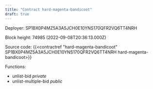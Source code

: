```yaml
---
title: "Contract hard-magenta-bandicoot"
draft: true
---
```

Deployer: SP1BX0P4MZ5A3A5JCH0E10YNS170QFR2VQ6TT4NRH


 



Block height: 74985 (2022-09-08T20:36:13.000Z)

Source code: {{<contractref "hard-magenta-bandicoot" SP1BX0P4MZ5A3A5JCH0E10YNS170QFR2VQ6TT4NRH hard-magenta-bandicoot>}}

Functions:

* unlist-bid _private_
* unlist-multiple-bid _public_
